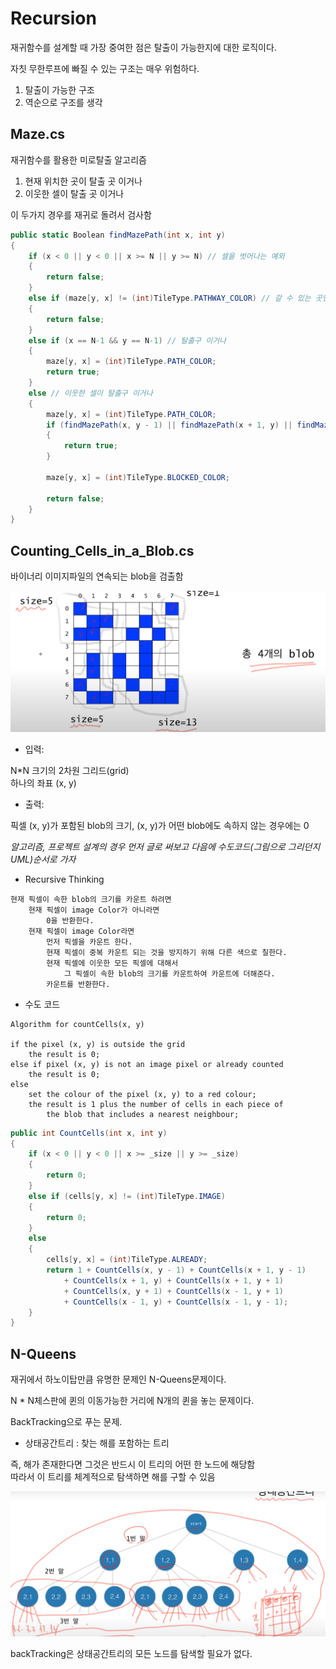 # Recursion  

재귀함수를 설계할 때 가장 중여한 점은 탈출이 가능한지에 대한 로직이다.  

자칫 무한루프에 빠질 수 있는 구조는 매우 위험하다.  

1. 탈출이 가능한 구조
2. 역순으로 구조를 생각  

## Maze.cs  

재귀함수를 활용한 미로탈출 알고리즘  

1. 현재 위치한 곳이 탈출 곳 이거나
2. 이웃한 셀이 탈출 곳 이거나  

이 두가지 경우를 재귀로 돌려서 검사함  

```cs
public static Boolean findMazePath(int x, int y)
{
    if (x < 0 || y < 0 || x >= N || y >= N) // 셀을 벗어나는 예외
    {
        return false;
    }
    else if (maze[y, x] != (int)TileType.PATHWAY_COLOR) // 갈 수 있는 곳인지 판단
    {
        return false;
    }
    else if (x == N-1 && y == N-1) // 탈출구 이거나
    {
        maze[y, x] = (int)TileType.PATH_COLOR;
        return true;
    }
    else // 이웃한 셀이 탈출구 이거나
    {
        maze[y, x] = (int)TileType.PATH_COLOR;
        if (findMazePath(x, y - 1) || findMazePath(x + 1, y) || findMazePath(x , y + 1) || findMazePath(x - 1, y))
        {
            return true;
        }

        maze[y, x] = (int)TileType.BLOCKED_COLOR;

        return false;
    }
}
```

## Counting_Cells_in_a_Blob.cs  

바이너리 이미지파일의 연속되는 blob을 검출함  

![이미지](../Recursion/Img/Test.png)

* 입력:

 N*N 크기의 2차원 그리드(grid)  
 하나의 좌표 (x, y)

* 출력:  

픽셀 (x, y)가 포함된 blob의 크기,
(x, y)가 어떤 blob에도 속하지 않는 경우에는 0  

*알고리즘, 프로젝트 설계의 경우 먼저 글로 써보고 다음에 수도코드(그림으로 그리던지 UML)순서로 가자*

* Recursive Thinking  

```
현재 픽셀이 속한 blob의 크기를 카운트 하려면  
    현재 픽셀이 image Color가 아니라면  
        0을 반환한다.
    현재 픽셀이 image Color라면  
        먼저 픽셀을 카운트 한다.
        현재 픽셀이 중복 카운트 되는 것을 방지하기 위해 다른 색으로 칠한다.  
        현재 픽셀에 이웃한 모든 픽셀에 대해서  
            그 픽셀이 속한 blob의 크기를 카운트하여 카운트에 더해준다.  
        카운트를 반환한다.  
```

* 수도 코드  

```
Algorithm for countCells(x, y)

if the pixel (x, y) is outside the grid
    the result is 0;
else if pixel (x, y) is not an image pixel or already counted
    the result is 0;
else
    set the colour of the pixel (x, y) to a red colour;
    the result is 1 plus the number of cells in each piece of
        the blob that includes a nearest neighbour;
```

```cs
public int CountCells(int x, int y)
{
    if (x < 0 || y < 0 || x >= _size || y >= _size)
    {
        return 0;
    }
    else if (cells[y, x] != (int)TileType.IMAGE)
    {
        return 0;
    }
    else
    {
        cells[y, x] = (int)TileType.ALREADY;
        return 1 + CountCells(x, y - 1) + CountCells(x + 1, y - 1)
            + CountCells(x + 1, y) + CountCells(x + 1, y + 1)
            + CountCells(x, y + 1) + CountCells(x - 1, y + 1)
            + CountCells(x - 1, y) + CountCells(x - 1, y - 1);
    }
}
```

## N-Queens  

재귀에서 하노이탑만큼 유명한 문제인 N-Queens문제이다.  

N * N체스판에 퀸의 이동가능한 거리에 N개의 퀸을 놓는 문제이다.  

BackTracking으로 푸는 문제.  

* 상태공간트리 : 찾는 해를 포함하는 트리  

즉, 해가 존재한다면 그것은 반드시 이 트리의 어떤 한 노드에 해당함  
따라서 이 트리를 체계적으로 탐색하면 해를 구할 수 있음  

![이미지](../Recursion/Img/statusTree.png)  

backTracking은 상태공간트리의 모든 노드를 탐색할 필요가 없다.  

